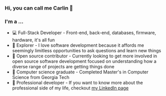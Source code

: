 ### Hi, you can call me Carlin :tada:
### I'm a ...  
- :computer: Full-Stack Developer - Front-end, back-end, databases, firmware, hardware, it's all fun
- :telescope: Explorer - I love software development because it affords me seemingly limitless opportunities to ask questions and learn new things
- :rocket: Open source contributor - Currently looking to get more involved in open source software development focused on understanding how a diverse range of projects are getting things done
- :school: Computer science graduate - Completed Master's in Computer Science from Georgia Tech
- :tophat: Professional developer - If you want to know more about the professional side of my life, checkout [my LinkedIn page](https://www.linkedin.com/in/carlin-kartchner/)


<!--
**ckartchner/ckartchner** is a ✨ _special_ ✨ repository because its `README.md` (this file) appears on your GitHub profile.

Here are some ideas to get you started:

- 🔭 I’m currently working on ...
- 🌱 I’m currently learning ...
- 👯 I’m looking to collaborate on ...
- 🤔 I’m looking for help with ...
- 💬 Ask me about ...
- 📫 How to reach me: ...
- 😄 Pronouns: ...
- ⚡ Fun fact: ...
-->
